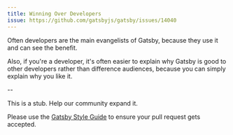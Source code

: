 ```yaml
---
title: Winning Over Developers
issue: https://github.com/gatsbyjs/gatsby/issues/14040
---
```


Often developers are the main evangelists of Gatsby, because they use it and can see the benefit.

Also, if you're a developer, it's often easier to explain why Gatsby is good to other developers rather than difference audiences, because you can simply explain why you like it.

--

This is a stub. Help our community expand it.

Please use the [Gatsby Style Guide](/contributing/gatsby-style-guide/) to ensure your
pull request gets accepted.
